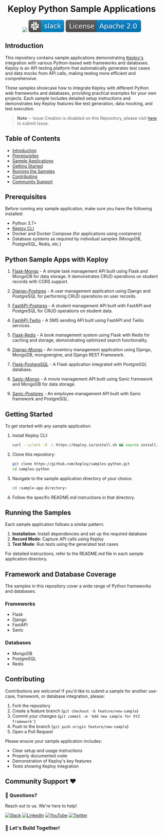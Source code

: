 <h1 align="center"> Keploy Python Sample Applications </h1>
<p align="center">

  <a href="CODE_OF_CONDUCT.md" alt="Contributions welcome">
    <img src="https://img.shields.io/badge/Contributions-Welcome-brightgreen?logo=github" /></a>

  <a href="https://join.slack.com/t/keploy/shared_invite/zt-357qqm9b5-PbZRVu3Yt2rJIa6ofrwWNg" alt="Slack">
    <img src=".github/slack.svg" /></a>

  <a href="https://opensource.org/licenses/Apache-2.0" alt="License">
    <img src=".github/License-Apache_2.0-blue.svg" /></a>
</p>

## Introduction

This repository contains sample applications demonstrating [Keploy's](https://keploy.io) integration with various Python-based web frameworks and databases. Keploy is an API testing platform that automatically generates test cases and data mocks from API calls, making testing more efficient and comprehensive.

These samples showcase how to integrate Keploy with different Python web frameworks and databases, providing practical examples for your own projects. Each sample includes detailed setup instructions and demonstrates key Keploy features like test generation, data mocking, and test execution.

> **Note** :- Issue Creation is disabled on this Repository, please visit [here](https://github.com/keploy/keploy/issues/new/choose) to submit Issue.

## Table of Contents

- [Introduction](#introduction)
- [Prerequisites](#prerequisites)
- [Sample Applications](#python-sample-apps-with-keploy)
- [Getting Started](#getting-started)
- [Running the Samples](#running-the-samples)
- [Contributing](#contributing)
- [Community Support](#community-support-️)

## Prerequisites

Before running any sample application, make sure you have the following installed:

- Python 3.7+ 
- [Keploy CLI](https://keploy.io/docs)
- Docker and Docker Compose (for applications using containers)
- Database systems as required by individual samples (MongoDB, PostgreSQL, Redis, etc.)

## Python Sample Apps with Keploy

1. [Flask-Mongo](https://github.com/keploy/samples-python/tree/main/flask-mongo) - A simple task management API built using Flask and MongoDB for data storage. It demonstrates CRUD operations on student records with CORS support.

2. [Django-Postgres](https://github.com/keploy/samples-python/tree/main/django-postgres) - A user management application using Django and PostgreSQL for performing CRUD operations on user records.

3. [FastAPI-Postgres](https://github.com/keploy/samples-python/tree/main/fastapi-postgres) - A student management API built with FastAPI and PostgreSQL for CRUD operations on student data.

4. [FastAPI-Twilio](https://github.com/keploy/samples-python/tree/main/fastapi-twilio) - A SMS sending API built using FastAPI and Twilio services.

5. [Flask-Redis](https://github.com/keploy/samples-python/tree/main/flask-redis) - A book management system using Flask with Redis for caching and storage, demonstrating optimized search functionality.

6. [Django-Mongo](https://github.com/keploy/samples-python/tree/main/django-mongo) - An inventory management application using Django, MongoDB, mongoengine, and Django REST Framework.

7. [Flask-PostgreSQL](https://github.com/keploy/samples-python/tree/main/flask_postgresql_app) - A Flask application integrated with PostgreSQL database.

8. [Sanic-Mongo](https://github.com/keploy/samples-python/tree/main/sanic-mongo) - A movie management API built using Sanic framework and MongoDB for data storage.

9. [Sanic-Postgres](https://github.com/keploy/samples-python/tree/main/sanic-postgres) - An employee management API built with Sanic framework and PostgreSQL.

## Getting Started

To get started with any sample application:

1. Install Keploy CLI:
   ```bash
   curl --silent -O -L https://keploy.io/install.sh && source install.sh
   ```

2. Clone this repository:
   ```bash
   git clone https://github.com/keploy/samples-python.git
   cd samples-python
   ```

3. Navigate to the sample application directory of your choice:
   ```bash
   cd <sample-app-directory>
   ```

4. Follow the specific README.md instructions in that directory.

## Running the Samples

Each sample application follows a similar pattern:

1. **Installation**: Install dependencies and set up the required database
2. **Record Mode**: Capture API calls using Keploy
3. **Test Mode**: Run tests using the generated test cases

For detailed instructions, refer to the README.md file in each sample application directory.

## Framework and Database Coverage

The samples in this repository cover a wide range of Python frameworks and databases:

### Frameworks
- Flask
- Django
- FastAPI
- Sanic

### Databases
- MongoDB
- PostgreSQL
- Redis

## Contributing

Contributions are welcome! If you'd like to submit a sample for another use-case, framework, or database integration, please:

1. Fork the repository
2. Create a feature branch (`git checkout -b feature/new-sample`)
3. Commit your changes (`git commit -m 'Add new sample for XYZ framework'`)
4. Push to the branch (`git push origin feature/new-sample`)
5. Open a Pull Request

Please ensure your sample application includes:
- Clear setup and usage instructions
- Properly documented code
- Demonstration of Keploy's key features
- Tests showing Keploy integration

## Community Support ❤️

### 🤔 Questions?

Reach out to us. We're here to help!

[![Slack](https://img.shields.io/badge/Slack-4A154B?style=for-the-badge&logo=slack&logoColor=white)](https://join.slack.com/t/keploy/shared_invite/zt-357qqm9b5-PbZRVu3Yt2rJIa6ofrwWNg)
[![LinkedIn](https://img.shields.io/badge/linkedin-%230077B5.svg?style=for-the-badge&logo=linkedin&logoColor=white)](https://www.linkedin.com/company/keploy/)
[![YouTube](https://img.shields.io/badge/YouTube-%23FF0000.svg?style=for-the-badge&logo=YouTube&logoColor=white)](https://www.youtube.com/channel/UC6OTg7F4o0WkmNtSoob34lg)
[![Twitter](https://img.shields.io/badge/Twitter-%231DA1F2.svg?style=for-the-badge&logo=Twitter&logoColor=white)](https://twitter.com/Keployio)

### 💖 Let's Build Together!